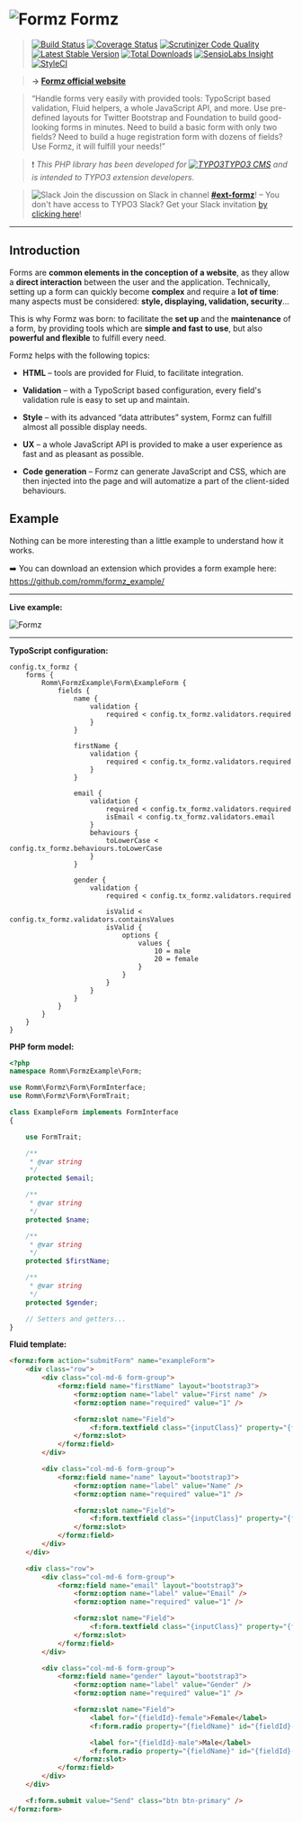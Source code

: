 # ![Formz](Documentation/Images/formz-icon@medium.png) Formz

> [![Build Status](https://travis-ci.org/romm/formz.svg?branch=master)](https://travis-ci.org/romm/formz) [![Coverage Status](https://coveralls.io/repos/github/romm/formz/badge.svg?branch=master)](https://coveralls.io/github/romm/formz?branch=master) [![Scrutinizer Code Quality](https://scrutinizer-ci.com/g/romm/formz/badges/quality-score.png?b=master)](https://scrutinizer-ci.com/g/romm/formz/?branch=master) [![Latest Stable Version](https://poser.pugx.org/romm/formz/v/stable)](https://packagist.org/packages/romm/formz) [![Total Downloads](https://poser.pugx.org/romm/formz/downloads)](https://packagist.org/packages/romm/formz) [![SensioLabs Insight](https://img.shields.io/sensiolabs/i/9ec58fe3-3e6c-4524-82bd-b6e2a14824a2.svg)](https://insight.sensiolabs.com/projects/9ec58fe3-3e6c-4524-82bd-b6e2a14824a2) [![StyleCI](https://styleci.io/repos/69821260/shield?branch=style-ci)](https://styleci.io/repos/69821260)

> **→ [Formz official website](http://typo3-formz.com/)**

> “Handle forms very easily with provided tools: TypoScript based validation, Fluid helpers, a whole JavaScript API, and more. Use pre-defined layouts for Twitter Bootstrap and Foundation to build good-looking forms in minutes. Need to build a basic form with only two fields? Need to build a huge registration form with dozens of fields? Use Formz, it will fulfill your needs!”

> :heavy_exclamation_mark: *This PHP library has been developed for [![TYPO3](Resources/Public/Images/typo3-icon.png)TYPO3 CMS](https://typo3.org) and is intended to TYPO3 extension developers.*

> ![Slack](Documentation/Images/slack-icon.png) Join the discussion on Slack in channel [**#ext-formz**](https://typo3.slack.com/messages/ext-formz)! – You don't have access to TYPO3 Slack? Get your Slack invitation [by clicking here](https://forger.typo3.org/slack)!

---

## Introduction

Forms are **common elements in the conception of a website**, as they allow a **direct interaction** between the user and the application. Technically, setting up a form can quickly become **complex** and require a **lot of time**: many aspects must be considered: **style, displaying, validation, security**…

This is why Formz was born: to facilitate the **set up** and the **maintenance** of a form, by providing tools which are **simple and fast to use**, but also **powerful and flexible** to fulfill every need.

Formz helps with the following topics:

- **HTML** – tools are provided for Fluid, to facilitate integration.

- **Validation** – with a TypoScript based configuration, every field's validation rule is easy to set up and maintain.

- **Style** – with its advanced “data attributes” system, Formz can fulfill almost all possible display needs.

- **UX** – a whole JavaScript API is provided to make a user experience as fast and as pleasant as possible.

- **Code generation** – Formz can generate JavaScript and CSS, which are then injected into the page and will automatize a part of the client-sided behaviours.

## Example

Nothing can be more interesting than a little example to understand how it works.

:arrow_right: You can download an extension which provides a form example here: https://github.com/romm/formz_example/

---

**Live example:**

![Formz](Documentation/Images/formz-example.gif)

---

**TypoScript configuration:**

```
config.tx_formz {
    forms {
        Romm\FormzExample\Form\ExampleForm {
            fields {
                name {
                    validation {
                        required < config.tx_formz.validators.required
                    }
                }

                firstName {
                    validation {
                        required < config.tx_formz.validators.required
                    }
                }

                email {
                    validation {
                        required < config.tx_formz.validators.required
                        isEmail < config.tx_formz.validators.email
                    }
                    behaviours {
                        toLowerCase < config.tx_formz.behaviours.toLowerCase
                    }
                }

                gender {
                    validation {
                        required < config.tx_formz.validators.required

                        isValid < config.tx_formz.validators.containsValues
                        isValid {
                            options {
                                values {
                                    10 = male
                                    20 = female
                                }
                            }
                        }
                    }
                }
            }
        }
    }
}
```

**PHP form model:**

```php
<?php
namespace Romm\FormzExample\Form;

use Romm\Formz\Form\FormInterface;
use Romm\Formz\Form\FormTrait;

class ExampleForm implements FormInterface
{

    use FormTrait;

    /**
     * @var string
     */
    protected $email;

    /**
     * @var string
     */
    protected $name;

    /**
     * @var string
     */
    protected $firstName;

    /**
     * @var string
     */
    protected $gender;

    // Setters and getters...
}
```

**Fluid template:**

```html
<formz:form action="submitForm" name="exampleForm">
    <div class="row">
        <div class="col-md-6 form-group">
            <formz:field name="firstName" layout="bootstrap3">
                <formz:option name="label" value="First name" />
                <formz:option name="required" value="1" />

                <formz:slot name="Field">
                    <f:form.textfield class="{inputClass}" property="{fieldName}" id="{fieldId}" placeholder="First name" />
                </formz:slot>
            </formz:field>
        </div>

        <div class="col-md-6 form-group">
            <formz:field name="name" layout="bootstrap3">
                <formz:option name="label" value="Name" />
                <formz:option name="required" value="1" />

                <formz:slot name="Field">
                    <f:form.textfield class="{inputClass}" property="{fieldName}" id="{fieldId}" placeholder="Name" />
                </formz:slot>
            </formz:field>
        </div>
    </div>

    <div class="row">
        <div class="col-md-6 form-group">
            <formz:field name="email" layout="bootstrap3">
                <formz:option name="label" value="Email" />
                <formz:option name="required" value="1" />

                <formz:slot name="Field">
                    <f:form.textfield class="{inputClass}" property="{fieldName}" id="{fieldId}" placeholder="Email" />
                </formz:slot>
            </formz:field>
        </div>

        <div class="col-md-6 form-group">
            <formz:field name="gender" layout="bootstrap3">
                <formz:option name="label" value="Gender" />
                <formz:option name="required" value="1" />

                <formz:slot name="Field">
                    <label for="{fieldId}-female">Female</label>
                    <f:form.radio property="{fieldName}" id="{fieldId}-female" value="female" />

                    <label for="{fieldId}-male">Male</label>
                    <f:form.radio property="{fieldName}" id="{fieldId}-male" value="male" />
                </formz:slot>
            </formz:field>
        </div>
    </div>

    <f:form.submit value="Send" class="btn btn-primary" />
</formz:form>
```
